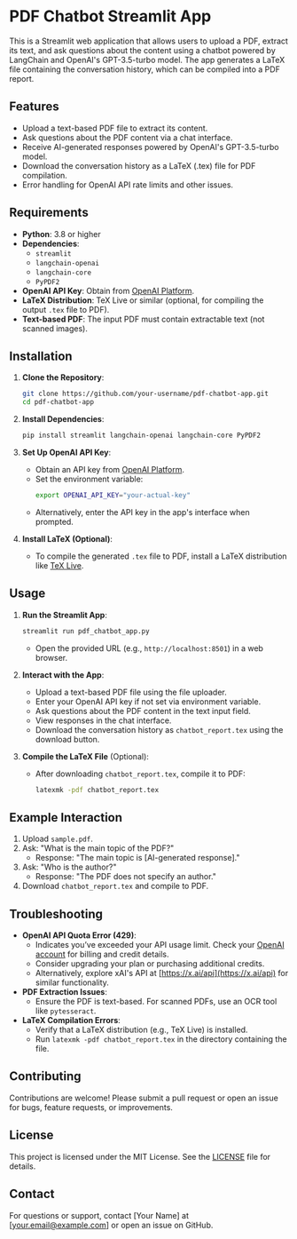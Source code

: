 # PDF Chatbot Streamlit App

This is a Streamlit web application that allows users to upload a PDF, extract its text, and ask questions about the content using a chatbot powered by LangChain and OpenAI's GPT-3.5-turbo model. The app generates a LaTeX file containing the conversation history, which can be compiled into a PDF report.

## Features
- Upload a text-based PDF file to extract its content.
- Ask questions about the PDF content via a chat interface.
- Receive AI-generated responses powered by OpenAI's GPT-3.5-turbo model.
- Download the conversation history as a LaTeX (.tex) file for PDF compilation.
- Error handling for OpenAI API rate limits and other issues.

## Requirements
- **Python**: 3.8 or higher
- **Dependencies**:
  - `streamlit`
  - `langchain-openai`
  - `langchain-core`
  - `PyPDF2`
- **OpenAI API Key**: Obtain from [OpenAI Platform](https://platform.openai.com/).
- **LaTeX Distribution**: TeX Live or similar (optional, for compiling the output `.tex` file to PDF).
- **Text-based PDF**: The input PDF must contain extractable text (not scanned images).

## Installation
1. **Clone the Repository**:
   ```bash
   git clone https://github.com/your-username/pdf-chatbot-app.git
   cd pdf-chatbot-app
   ```

2. **Install Dependencies**:
   ```bash
   pip install streamlit langchain-openai langchain-core PyPDF2
   ```

3. **Set Up OpenAI API Key**:
   - Obtain an API key from [OpenAI Platform](https://platform.openai.com/).
   - Set the environment variable:
     ```bash
     export OPENAI_API_KEY="your-actual-key"
     ```
   - Alternatively, enter the API key in the app's interface when prompted.

4. **Install LaTeX (Optional)**:
   - To compile the generated `.tex` file to PDF, install a LaTeX distribution like [TeX Live](https://www.tug.org/texlive/).

## Usage
1. **Run the Streamlit App**:
   ```bash
   streamlit run pdf_chatbot_app.py
   ```
   - Open the provided URL (e.g., `http://localhost:8501`) in a web browser.

2. **Interact with the App**:
   - Upload a text-based PDF file using the file uploader.
   - Enter your OpenAI API key if not set via environment variable.
   - Ask questions about the PDF content in the text input field.
   - View responses in the chat interface.
   - Download the conversation history as `chatbot_report.tex` using the download button.

3. **Compile the LaTeX File** (Optional):
   - After downloading `chatbot_report.tex`, compile it to PDF:
     ```bash
     latexmk -pdf chatbot_report.tex
     ```

## Example Interaction
1. Upload `sample.pdf`.
2. Ask: "What is the main topic of the PDF?"
   - Response: "The main topic is [AI-generated response]."
3. Ask: "Who is the author?"
   - Response: "The PDF does not specify an author."
4. Download `chatbot_report.tex` and compile to PDF.

## Troubleshooting
- **OpenAI API Quota Error (429)**:
  - Indicates you’ve exceeded your API usage limit. Check your [OpenAI account](https://platform.openai.com/) for billing and credit details.
  - Consider upgrading your plan or purchasing additional credits.
  - Alternatively, explore xAI's API at [https://x.ai/api](https://x.ai/api) for similar functionality.
- **PDF Extraction Issues**:
  - Ensure the PDF is text-based. For scanned PDFs, use an OCR tool like `pytesseract`.
- **LaTeX Compilation Errors**:
  - Verify that a LaTeX distribution (e.g., TeX Live) is installed.
  - Run `latexmk -pdf chatbot_report.tex` in the directory containing the file.

## Contributing
Contributions are welcome! Please submit a pull request or open an issue for bugs, feature requests, or improvements.

## License
This project is licensed under the MIT License. See the [LICENSE](LICENSE) file for details.

## Contact
For questions or support, contact [Your Name] at [your.email@example.com] or open an issue on GitHub.
